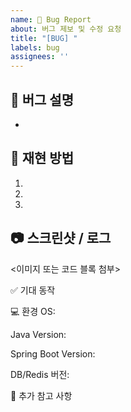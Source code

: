 ```yaml
---
name: 🐛 Bug Report
about: 버그 제보 및 수정 요청
title: "[BUG] "
labels: bug
assignees: ''
---
```


## 🐞 버그 설명
<!-- 어떤 문제가 발생했는지 간단히 작성해주세요 -->
- 

## 📍 재현 방법
<!-- 문제가 재현되는 과정을 단계별로 작성해주세요 -->
1.
2.
3.

## 📷 스크린샷 / 로그
<!-- 필요시 스크린샷, 콘솔 로그, API 응답 예시 등을 첨부 -->
<이미지 또는 코드 블록 첨부>

✅ 기대 동작
<!-- 원래 기대했던 동작을 작성해주세요 -->
💻 환경
OS:

Java Version:

Spring Boot Version:

DB/Redis 버전:

📌 추가 참고 사항
